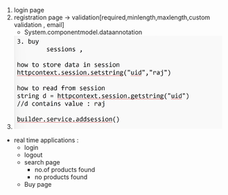 1. login page
2. registration page -> validation[required,minlength,maxlength,custom validation , email]
   - System.componentmodel.dataannotation
3. ![alt text](image-130.png)

- real time applications :
  - login
  - logout
  - search page
    - no.of products found
    - no products found
  - Buy page
